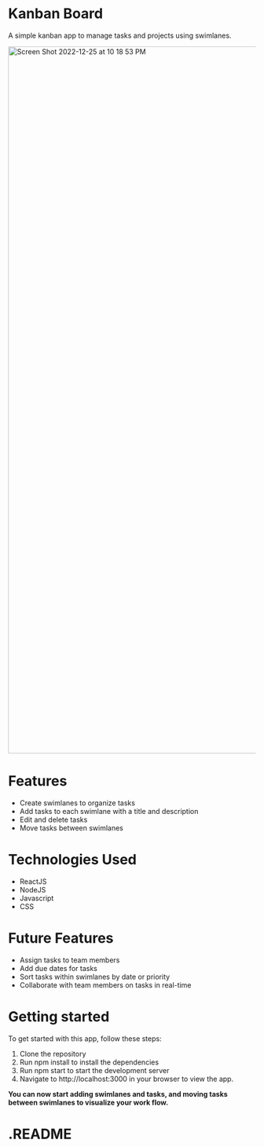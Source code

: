 # Kanban Board
A simple kanban app to manage tasks and projects using swimlanes.

<img width="1440" alt="Screen Shot 2022-12-25 at 10 18 53 PM" src="https://user-images.githubusercontent.com/58542001/209496168-1671b8bf-48c0-481a-a52a-831772b9e933.png">

# Features
* Create swimlanes to organize tasks
* Add tasks to each swimlane with a title and description
* Edit and delete tasks
* Move tasks between swimlanes

# Technologies Used
* ReactJS
* NodeJS
* Javascript
* CSS

# Future Features
* Assign tasks to team members
* Add due dates for tasks
* Sort tasks within swimlanes by date or priority
* Collaborate with team members on tasks in real-time

# Getting started
To get started with this app, follow these steps:

1. Clone the repository
2. Run npm install to install the dependencies
3. Run npm start to start the development server
4. Navigate to http://localhost:3000 in your browser to view the app.

**You can now start adding swimlanes and tasks, and moving tasks between swimlanes to visualize your work flow.**

# .README
